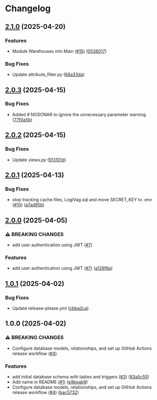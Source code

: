# Changelog

## [2.1.0](https://github.com/juliloa/DevOps_Back/compare/v2.0.3...v2.1.0) (2025-04-20)


### Features

* Module Warehouses into Main ([#15](https://github.com/juliloa/DevOps_Back/issues/15)) ([0538017](https://github.com/juliloa/DevOps_Back/commit/0538017c147556397690f65205e399016d2b7359))


### Bug Fixes

* Update attribute_filter.py ([68a33da](https://github.com/juliloa/DevOps_Back/commit/68a33dac212732d031ea955b1c9e8ecb1bb51637))

## [2.0.3](https://github.com/juliloa/DevOps_Back/compare/v2.0.2...v2.0.3) (2025-04-15)


### Bug Fixes

* Added # NOSONAR to ignore the unnecessary parameter warning ([77f0a5b](https://github.com/juliloa/DevOps_Back/commit/77f0a5bd8d8f0f51d94a9392226e7e7d7db38ad1))

## [2.0.2](https://github.com/juliloa/DevOps_Back/compare/v2.0.1...v2.0.2) (2025-04-15)


### Bug Fixes

* Update views.py ([5f3101d](https://github.com/juliloa/DevOps_Back/commit/5f3101d1b0fc7952937ead989fdac97b9db6ef90))

## [2.0.1](https://github.com/juliloa/DevOps_Back/compare/v2.0.0...v2.0.1) (2025-04-13)


### Bug Fixes

* stop tracking cache files, LogiVag.sql and move SECRET_KEY to .env ([#10](https://github.com/juliloa/DevOps_Back/issues/10)) ([a7ad95b](https://github.com/juliloa/DevOps_Back/commit/a7ad95bb7def205be23f54a37dbc1cc62da18655))

## [2.0.0](https://github.com/juliloa/DevOps_Back/compare/v1.0.1...v2.0.0) (2025-04-05)


### ⚠ BREAKING CHANGES

* add user authentication using JWT ([#7](https://github.com/juliloa/DevOps_Back/issues/7))

### Features

* add user authentication using JWT ([#7](https://github.com/juliloa/DevOps_Back/issues/7)) ([a126f8a](https://github.com/juliloa/DevOps_Back/commit/a126f8a8954bc8c75fbb57517cdedbca7615b9cf))

## [1.0.1](https://github.com/juliloa/DevOps_Back/compare/v1.0.0...v1.0.1) (2025-04-02)


### Bug Fixes

* Update release-please.yml ([cbba2ca](https://github.com/juliloa/DevOps_Back/commit/cbba2caa8703e8354bacd764e0f886970eda26e8))

## 1.0.0 (2025-04-02)


### ⚠ BREAKING CHANGES

* Configure database models, relationships, and set up GitHub Actions release workflow ([#4](https://github.com/juliloa/DevOps_Back/issues/4))

### Features

* add initial database schema with tables and triggers ([#3](https://github.com/juliloa/DevOps_Back/issues/3)) ([83a5c55](https://github.com/juliloa/DevOps_Back/commit/83a5c55a2331527a598c810fbc5c1740703a3da1))
* Add name in README ([#1](https://github.com/juliloa/DevOps_Back/issues/1)) ([e9beab9](https://github.com/juliloa/DevOps_Back/commit/e9beab9a82f2f45a6d3549082257362f3e7c32ce))
* Configure database models, relationships, and set up GitHub Actions release workflow ([#4](https://github.com/juliloa/DevOps_Back/issues/4)) ([bac5732](https://github.com/juliloa/DevOps_Back/commit/bac5732e20aee502dc8c3146fdd7e4b21db981e1))
